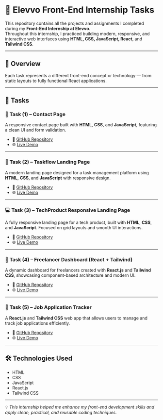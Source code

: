 # 🌟 Elevvo Front-End Internship Tasks

This repository contains all the projects and assignments I completed during my **Front-End Internship at Elevvo**.  
Throughout this internship, I practiced building modern, responsive, and interactive web interfaces using **HTML, CSS, JavaScript, React**, and **Tailwind CSS**.

---

## 🧠 Overview
Each task represents a different front-end concept or technology — from static layouts to fully functional React applications.

---

## 🚀 Tasks

### 🧩 **Task (1) – Contact Page**
A responsive contact page built with **HTML**, **CSS**, and **JavaScript**, featuring a clean UI and form validation.
- 🔗 [GitHub Repository](https://github.com/RowidaAdel/Contact-Page)  
- 🌐 [Live Demo](https://rowidaadel.github.io/Contact-Page/)

---

### 🎨 **Task (2) – Taskflow Landing Page**
A modern landing page designed for a task management platform using **HTML**, **CSS**, and **JavaScript** with responsive design.
- 🔗 [GitHub Repository](https://github.com/RowidaAdel/Taskflow-Landing-page)  
- 🌐 [Live Demo](https://rowidaadel.github.io/Taskflow-Landing-page/)

---

### 💻 **Task (3) – TechProduct Responsive Landing Page**
A fully responsive landing page for a tech product, built with **HTML**, **CSS**, and **JavaScript**. Focused on grid layouts and smooth UI interactions.
- 🔗 [GitHub Repository](https://github.com/RowidaAdel/TechProduct---Responsive-Landing-Page)  
- 🌐 [Live Demo](https://rowidaadel.github.io/TechProduct---Responsive-Landing-Page/)

---

### 🧠 **Task (4) – Freelancer Dashboard (React + Tailwind)**
A dynamic dashboard for freelancers created with **React.js** and **Tailwind CSS**, showcasing component-based architecture and modern UI.
- 🔗 [GitHub Repository](https://github.com/RowidaAdel/Freelancer-Dashboard-React-Tailwind)  
- 🌐 [Live Demo](https://freelancer-dashboard-react-tailwind.vercel.app/)

---

### 💼 **Task (5) – Job Application Tracker**
A **React.js** and **Tailwind CSS** web app that allows users to manage and track job applications efficiently.
- 🔗 [GitHub Repository](https://github.com/RowidaAdel/Job-Application-Tracker)  
- 🌐 [Live Demo](https://job-application-tracker-peach.vercel.app/)

---

## 🛠️ Technologies Used
- HTML  
- CSS  
- JavaScript  
- React.js  
- Tailwind CSS  

---

💡 *This internship helped me enhance my front-end development skills and apply clean, practical, and reusable coding techniques.*
